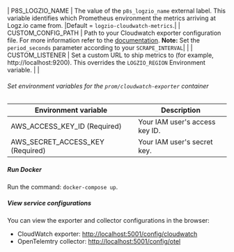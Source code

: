 | P8S_LOGZIO_NAME | The value of the `p8s_logzio_name` external label. This variable identifies which Prometheus environment the metrics arriving at Logz.io came from. |Default = `logzio-cloudwatch-metrics`.|
| CUSTOM_CONFIG_PATH | Path to your Cloudwatch exporter configuration file. For more information refer to the [documentation](https://github.com/prometheus/cloudwatch_exporter#configuration).  **Note:** Set the `period_seconds` parameter according to your `SCRAPE_INTERVAL`|  |
| CUSTOM_LISTENER | Set a custom URL to ship metrics to (for example, http://localhost:9200). This overrides the `LOGZIO_REGION` Environment variable. |  |



###### Set environment variables for the  `prom/cloudwatch-exporter` container

| Environment variable | Description |
|---|---|
| AWS_ACCESS_KEY_ID (Required)| Your IAM user's access key ID. |
| AWS_SECRET_ACCESS_KEY (Required)| Your IAM user's secret key. |

##### Run Docker
Run the command: `docker-compose up`.

##### View service configurations

You can view the exporter and collector configurations in the browser:

* CloudWatch exporter: [http://localhost:5001/config/cloudwatch](http://localhost:5001/config/cloudwatch)
* OpenTelemtry collector: [http://localhost:5001/config/otel](http://localhost:5001/config/otel)

</div>